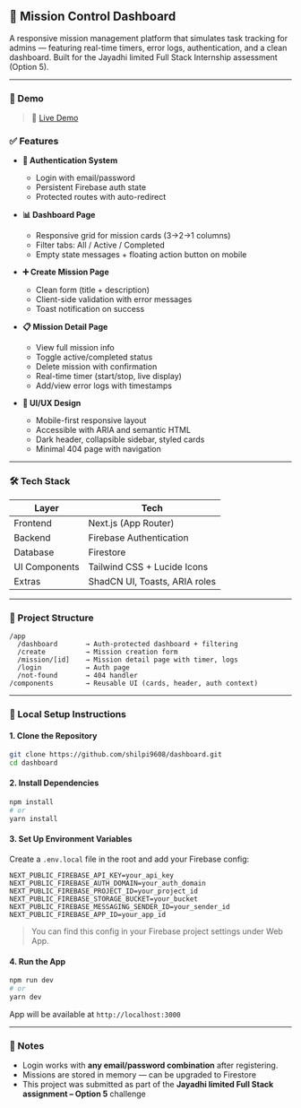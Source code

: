 ## 🚀 Mission Control Dashboard

A responsive mission management platform that simulates task tracking for admins — featuring real-time timers, error logs, authentication, and a clean dashboard. Built for the Jayadhi limited Full Stack Internship assessment (Option 5).

---

### 📸 Demo

> 🔗 [Live Demo](dashboard-beta-lake-81.vercel.app)

### ✅ Features

* **🔐 Authentication System**

  * Login with email/password
  * Persistent Firebase auth state
  * Protected routes with auto-redirect

* **📊 Dashboard Page**

  * Responsive grid for mission cards (3→2→1 columns)
  * Filter tabs: All / Active / Completed
  * Empty state messages + floating action button on mobile

* **➕ Create Mission Page**

  * Clean form (title + description)
  * Client-side validation with error messages
  * Toast notification on success

* **📋 Mission Detail Page**

  * View full mission info
  * Toggle active/completed status
  * Delete mission with confirmation
  * Real-time timer (start/stop, live display)
  * Add/view error logs with timestamps

* **🎨 UI/UX Design**

  * Mobile-first responsive layout
  * Accessible with ARIA and semantic HTML
  * Dark header, collapsible sidebar, styled cards
  * Minimal 404 page with navigation

---

### 🛠 Tech Stack

| Layer         | Tech                                          |
| ------------- | --------------------------------------------- |
| Frontend      | Next.js (App Router)                          |
| Backend       | Firebase Authentication                       |
| Database      | Firestore                                     |
| UI Components | Tailwind CSS + Lucide Icons                   |
| Extras        | ShadCN UI, Toasts, ARIA roles                 |

---

### 📁 Project Structure

```
/app
  /dashboard       → Auth-protected dashboard + filtering
  /create          → Mission creation form
  /mission/[id]    → Mission detail page with timer, logs
  /login           → Auth page
  /not-found       → 404 handler
/components        → Reusable UI (cards, header, auth context)
```

---

### 🧪 Local Setup Instructions

#### 1. Clone the Repository

```bash
git clone https://github.com/shilpi9608/dashboard.git
cd dashboard
```

#### 2. Install Dependencies

```bash
npm install
# or
yarn install
```

#### 3. Set Up Environment Variables

Create a `.env.local` file in the root and add your Firebase config:

```
NEXT_PUBLIC_FIREBASE_API_KEY=your_api_key
NEXT_PUBLIC_FIREBASE_AUTH_DOMAIN=your_auth_domain
NEXT_PUBLIC_FIREBASE_PROJECT_ID=your_project_id
NEXT_PUBLIC_FIREBASE_STORAGE_BUCKET=your_bucket
NEXT_PUBLIC_FIREBASE_MESSAGING_SENDER_ID=your_sender_id
NEXT_PUBLIC_FIREBASE_APP_ID=your_app_id
```

> You can find this config in your Firebase project settings under Web App.

#### 4. Run the App

```bash
npm run dev
# or
yarn dev
```

App will be available at `http://localhost:3000`

---

### 📌 Notes

* Login works with **any email/password combination** after registering.
* Missions are stored in memory — can be upgraded to Firestore
* This project was submitted as part of the **Jayadhi limited Full Stack assignment – Option 5** challenge
